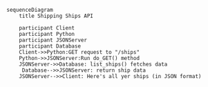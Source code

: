 ```mermaid
sequenceDiagram
    title Shipping Ships API

    participant Client
    participant Python
    participant JSONServer
    participant Database
    Client->>Python:GET request to "/ships"
    Python->>JSONServer:Run do_GET() method
    JSONServer->>Database: list_ships() fetches data
     Database-->>JSONServer: return ship data
    JSONServer-->>Client: Here's all yer ships (in JSON format)

```
<!--- (HandleRequests parses the URL, determines which resource is being requested, and interacts with the Database to fetch the relevant data.)
-->

<!---
JSONServer->>Database: parse_url fetches data.

Correct Understanding:
The parse_url function only processes and returns the structured URL components so that your server can determine what resource is being requested (e.g., ships) and if any specific filtering (e.g., by ID) should be applied. 

The actual interaction with the database to fetch the ship data occurs in a different function, which, based on your code structure, would typically be in the list_ships() function or its equivalent.)
-->

<!---
    # def do_POST(self):
    #     """
    #     Handle POST requests from a client.
        
    #     This function is responsible for handling POST requests from a client.
    #     It takes the request's URL and determines the requested resource.
    #     If the requested resource is 'ships', 'docks', or 'haulers', it reads the request body,
    #     which should contain the data for the new ship, dock, or hauler, respectively.
    #     It then calls the appropriate function to create the new resource in the database.
    #     Finally, it returns a response with the newly created resource's data.

    #     If the requested resource is not one of the three allowed types, it returns a 'Not found' error.
    #     """

    #     # Parse the URL and get the resource
    #     url = self.parse_url(self.path)

    #     # Check if the requested resource is 'ships'
    #     if url["requested_resource"] == "ships":
    #         # Read the request body and parse it as JSON
    #         request_body = json.loads(self.rfile.read(int(self.headers.get('content-length', 0))))
    #         # Create a new ship using the request body
    #         response_body = create_ship(request_body)
    #         # Return a response with the new ship's data, indicating success
    #         return self.response(response_body, status.HTTP_201_SUCCESS_CREATED.value)

    #     # Check if the requested resource is 'docks'
    #     elif url["requested_resource"] == "docks":
    #         # Read the request body and parse it as JSON
    #         request_body = json.loads(self.rfile.read(int(self.headers.get('content-length', 0))))
    #         # Create a new dock using the request body
    #         response_body = create_dock(request_body)
    #         # Return a response with the new dock's data, indicating success
    #         return self.response(response_body, status.HTTP_201_SUCCESS_CREATED.value)

    #     # Check if the requested resource is 'haulers'
    #     elif url["requested_resource"] == "haulers":
    #         # Read the request body and parse it as JSON
    #         request_body = json.loads(self.rfile.read(int(self.headers.get('content-length', 0))))
    #         # Create a new hauler using the request body
    #         response_body = create_hauler(request_body)
    #         # Return a response with the new hauler's data, indicating success
    #         return self.response(response_body, status.HTTP_201_SUCCESS_CREATED.value)

    #     # If the requested resource is not one of the three allowed types, return a 'Not found' error
    #     else:
    #         return self.response("Not found", status.HTTP_404_CLIENT_ERROR_RESOURCE_NOT_FOUND.value)
--->